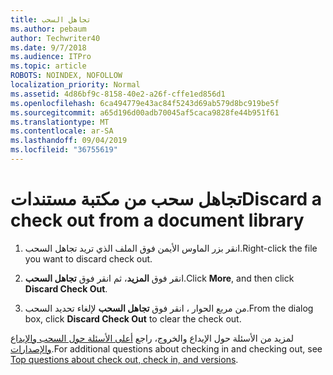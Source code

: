 ```yaml
---
title: تجاهل السحب
ms.author: pebaum
author: Techwriter40
ms.date: 9/7/2018
ms.audience: ITPro
ms.topic: article
ROBOTS: NOINDEX, NOFOLLOW
localization_priority: Normal
ms.assetid: 4d86bf9c-8158-40e2-a26f-cffe1ed856d1
ms.openlocfilehash: 6ca494779e43ac84f5243d69ab579d8bc919be5f
ms.sourcegitcommit: a65d196d00adb70045af5caca9828fe44b951f61
ms.translationtype: MT
ms.contentlocale: ar-SA
ms.lasthandoff: 09/04/2019
ms.locfileid: "36755619"
---
```

# <a name="discard-a-check-out-from-a-document-library"></a><span data-ttu-id="99531-102">تجاهل سحب من مكتبة مستندات</span><span class="sxs-lookup"><span data-stu-id="99531-102">Discard a check out from a document library</span></span>

1. <span data-ttu-id="99531-103">انقر بزر الماوس الأيمن فوق الملف الذي تريد تجاهل السحب.</span><span class="sxs-lookup"><span data-stu-id="99531-103">Right-click the file you want to discard check out.</span></span>
    
2. <span data-ttu-id="99531-104">انقر فوق **المزيد**، ثم انقر فوق **تجاهل السحب**.</span><span class="sxs-lookup"><span data-stu-id="99531-104">Click **More**, and then click **Discard Check Out**.</span></span> 
    
3. <span data-ttu-id="99531-105">من مربع الحوار ، انقر فوق **تجاهل السحب** لإلغاء تحديد السحب.</span><span class="sxs-lookup"><span data-stu-id="99531-105">From the dialog box, click **Discard Check Out** to clear the check out.</span></span> 
    
<span data-ttu-id="99531-106">لمزيد من الأسئلة حول الإيداع والخروج، راجع [أعلى الأسئلة حول السحب والإيداع والإصدارات](https://go.microsoft.com/fwlink/?linkid=2018786).</span><span class="sxs-lookup"><span data-stu-id="99531-106">For additional questions about checking in and checking out, see [Top questions about check out, check in, and versions](https://go.microsoft.com/fwlink/?linkid=2018786).</span></span>
  

